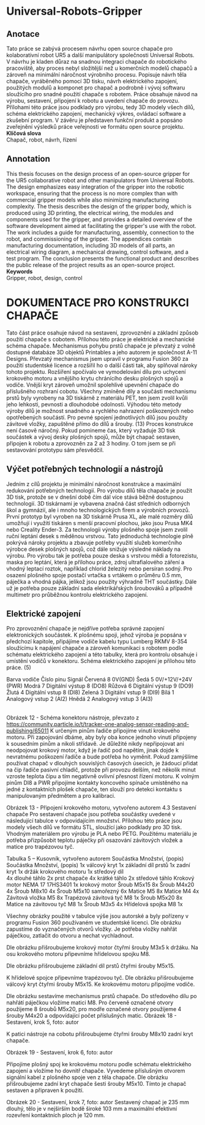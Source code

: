 # Universal-Robots-Gripper

## Anotace
Tato práce se zabývá procesem návrhu open source chapače pro kolaborativní robot UR5 a další
manipulátory společnosti Universal Robots. V návrhu je kladen důraz na snadnou integraci
chapače do robotického pracoviště, aby proces nebyl složitější než u komerčních modelů
chapačů a zároveň na minimální náročnost výrobního procesu. Popisuje návrh těla chapače,
vyráběného pomocí 3D tisku, návrh elektrického zapojení, použitých modulů a komponet pro
chapač a podrobně i vývoj softwaru sloužícího pro snadné použití chapače s robotem. Práce
obsahuje návod na výrobu, sestavení, připojení k robotu a uvedení chapače do provozu.
Přílohami této práce jsou podklady pro výrobu, tedy 3D modely všech dílů, schéma
elektrického zapojení, mechanický výkres, ovládací software a zkušební program. V závěru je
představen funkční produkt a popsáno zveřejnění výsledků práce veřejnosti ve formátu open
source projektu.
<b> Klíčová slova </b> <br>
Chapač, robot, návrh, řízení
## Annotation
This thesis focuses on the design process of an open-source gripper for the UR5 collaborative
robot and other manipulators from Universal Robots. The design emphasizes easy integration
of the gripper into the robotic workspace, ensuring that the process is no more complex than
with commercial gripper models while also minimizing manufacturing complexity. The thesis
describes the design of the gripper body, which is produced using 3D printing, the electrical
wiring, the modules and components used for the gripper, and provides a detailed overview of
the software development aimed at facilitating the gripper's use with the robot. The work
includes a guide for manufacturing, assembly, connection to the robot, and commissioning of
the gripper. The appendices contain manufacturing documentation, including 3D models of
all parts, an electrical wiring diagram, a mechanical drawing, control software, and a test
program. The conclusion presents the functional product and describes the public release of
the project results as an open-source project.
<b> Keywords </b> <br>
Gripper, robot, design, control

# DOKUMENTACE PRO KONSTRUKCI CHAPAČE
Tato část práce osahuje návod na sestavení, zprovoznění a základní způsob použití chapače s cobotem. Přílohou této práce je elektrické a mechanické schéma chapače. Mechanismus pohybu prstů chapače je převzatý z volně dostupné databáze 3D objektů Printables a jeho autorem je společnost A-11 Designs. Převzatý mechanismus jsem upravil v programu Fusion 360 za použití studentské licence a rozšířil ho o další části tak, aby splňoval nároky tohoto projektu. Rozšíření spočívalo ve vymodelování dílu pro uchycení krokového motoru a vnějšího krytu chránícího desku plošných spojů a vodiče. Vnější kryt zároveň umožnil spolehlivé upevnění chapače do příslušného rozhraní cobotu. Všechny zmíněné díly a součásti mechanismu prstů byly vyrobeny na 3D tiskárně z materiálu PET, ten jsem zvolil kvůli jeho lehkosti, pevnosti a dlouhodobé odolnosti. Výhodou této metody výroby dílů je možnost snadného a rychlého nahrazení poškozených nebo opotřebených součástí. Pro pevné spojení jednotlivých dílů jsou použity závitové vložky, zapuštěné přímo do dílů a šrouby. (13)
Proces konstrukce není časově náročný. Pokud pomineme čas, který vyžaduje 3D tisk součástek a vývoj desky plošných spojů, může být chapač sestaven, připojen k robotu a zprovozněn za 2 až 3 hodiny. O tom jsem se při sestavování prototypu sám přesvědčil. 
##	Výčet potřebných technologií a nástrojů
Jedním z cílů projektu je minimální náročnost konstrukce a maximální redukování potřebných technologií. Pro výrobu dílů těla chapače je použit 3D tisk, protože se v dnešní době čím dál více stává běžně dostupnou technologií. 3D tiskárnami je vybavena značná část středních odborných škol a gymnázií, ale i mnoho technologických firem a výrobních provozů. První prototyp byl vyroben na 3D tiskárně Prusa XL, ale malé rozměry dílů umožňují i využití tiskáren s menší pracovní plochou, jako jsou Prusa MK4 nebo Creality Ender-3. Za technologii výroby plošného spoje jsem zvolil ruční leptání desek s měděnou vrstvou. Tato jednoduchá technologie plně pokrývá nároky projektu a zbavuje potřeby využití služeb komerčního výrobce desek plošných spojů, což dále snižuje výsledné náklady na výrobu. Pro výrobu tak je potřeba pouze deska s vrstvou mědi a fotorezistu, maska pro leptání, která je přílohou práce, zdroj ultrafialového záření a vhodný leptací roztok, například chlorid železitý nebo persíran sodný. Pro osazení plošného spoje postačí vrtačka s vrtákem o průměru 0.5 mm, páječka a vhodná pájka, jelikož jsou použity výhradně THT  součástky. Dále už je potřeba pouze základní sada elektrikářských šroubováků a případně multimetr pro průběžnou kontrolu elektrického zapojení.
##	 Elektrické zapojení
Pro zprovoznění chapače je nejdříve potřeba správné zapojení elektronických součástek. K plošnému spoji, jehož výroba je popsána v předchozí kapitole, připájíme vodiče kabelu typu Lumberg RKMV 8-354 sloužícímu k napájení chapače a zároveň komunikaci s robotem podle schématu elektrického zapojení a této tabulky, která pro kontrolu obsahuje i umístění vodičů v konektoru. Schéma elektrického zapojení je přílohou této práce. (5)
<table>
Barva vodiče	Číslo pinu	Signál
Červená	8	0V(GND)
Šedá	5	0V/+12V/+24V (PWR)
Modrá	7	Digitální výstup 8 (DO8)
Růžová	6	Digitální výstup 9 (DO9)
Žlutá	4	Digitální vstup 8 (DI8)
Zelená	3	Digitální vstup 9 (DI9)
Bílá	1	Analogový vstup 2 (AI2)
Hnědá	2	Analogový vstup 3 (AI3)
</table>






Obrázek 12 - Schéma konektoru nástroje, převzato z https://community.particle.io/t/tracker-one-analog-sensor-reading-and-publishing/65011
K určeným pinům řadiče připojíme vinutí krokového motoru. Při zapojování dbáme, aby byly oba konce jednoho vinutí připojeny k sousedním pinům a nikoli střídavě. Je důležité nikdy nepřipojovat ani neodpojovat krokový motor, když je řadič pod napětím, jinak dojde k nevratnému poškození řadiče a bude potřeba ho vyměnit.
Pokud zamýšlíme používat chapač v dlouhých souvislých časových úsecích, je žádoucí přidat na čip řadiče pasivní chladič, protože při provozu delším, než několik minut vzroste teplota čipu a tím negativně ovlivní přesnost řízení motoru. K volným pinům DI8 a PWR připojíme kontakty koncového spínače umístěného na jedné z kontaktních plošek chapače, ten slouží pro detekci kontaktu s manipulovaným předmětem a pro kalibraci.

Obrázek 13 - Připojení krokového motoru, vytvořeno autorem
4.3	 Sestavení chapače
Pro sestavení chapače jsou potřeba součástky uvedené v následující tabulce v odpovídajícím množství. Přílohou této práce jsou modely všech dílů ve formátu STL, sloužící jako podklady pro 3D tisk. Vhodným materiálem pro výrobu je PLA nebo PETG. Použitému materiálu je potřeba přizpůsobit teplotu páječky při osazování závitových vložek a matice pro trapézovou tyč.













Tabulka 5 – Kusovník, vytvořeno autorem
Součástka	Množství, (popis)	Součástka	Množství, (popis)
 	1x
válcový kryt	 	1x
základní díl prstů
 	1x
zadní kryt	 	1x
držák krokového motoru
 	1x
středový díl	
 	4x
dlouhé táhlo
 	2x
prst chapače	 	4x
krátké táhlo
 	2x
středové táhlo	Krokový motor NEMA 17 17HS3401	1x
krokový motor
Šroub M5x15	8x	Šroub M4x20	4x
Šroub M8x10	4x	Šroub M5x10 samořezný	6x
Matice M5	8x	Matice M4	4x
Závitová vložka M5	8x	Trapézová závitová tyč M8	1x
Šroub M5x20	8x	Matice na závitovou tyč M8	1x
Šroub M3x5	4x	Hřídelová spojka M8	1x

Všechny obrázky použité v tabulce výše jsou autorské a byly pořízeny v programu Fusion 360 používaném ve studentské licenci.
Dle obrázku zapustíme do vyznačených otvorů vložky. Je potřeba vložky nahřát páječkou, zatlačit do otvoru a nechat vychladnout.










Dle obrázku přišroubujeme krokový motor čtyřmi šrouby M3x5 k držáku. Na osu krokového motoru připevníme hřídelovou spojku M8.

	
	









Dle obrázku přišroubujeme základní díl prstů čtyřmi šrouby M5x15.










K hřídelové spojce připevníme trapézovou tyč. Dle obrázku přišroubujeme válcový kryt čtyřmi šrouby M5x15. Ke krokovému motoru připojíme vodiče.



Dle obrázku sestavíme mechanismus prstů chapače. Do středového dílu po nahřátí páječkou vložíme matici M8. Pro červeně označené otvory použijeme 8 šroubů M5x20, pro modře označené otvory použijeme 4 šrouby M4x20 a odpovídající počet příslušných matic. 
Obrázek 18 - Sestavení, krok 5, foto: autor

K patici nástroje na cobotu přišroubujeme čtyřmi šrouby M8x10 zadní kryt chapače.
 
Obrázek 19 - Sestavení, krok 6, foto: autor

Připojíme plošný spoj ke krokovému motoru podle schématu elektrického zapojení a vložíme ho dovnitř chapače. Vyvedeme příslušným otvorem signální kabel z plošného spoje ven z těla chapače. Dle obrázku přišroubujeme zadní kryt chapače šesti šrouby M5x10. Tímto je chapač sestaven a připraven k použití.
 
Obrázek 20 - Sestavení, krok 7, foto: autor
Sestavený chapač je 235 mm dlouhý, tělo je v nejširším bodě široké 103 mm a maximální efektivní rozevření kontaktních ploch je 120 mm.
 
